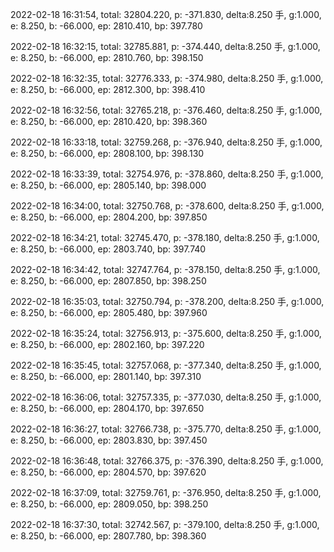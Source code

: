 2022-02-18 16:31:54, total: 32804.220, p: -371.830, delta:8.250 手, g:1.000, e: 8.250, b: -66.000, ep: 2810.410, bp: 397.780

2022-02-18 16:32:15, total: 32785.881, p: -374.440, delta:8.250 手, g:1.000, e: 8.250, b: -66.000, ep: 2810.760, bp: 398.150

2022-02-18 16:32:35, total: 32776.333, p: -374.980, delta:8.250 手, g:1.000, e: 8.250, b: -66.000, ep: 2812.300, bp: 398.410

2022-02-18 16:32:56, total: 32765.218, p: -376.460, delta:8.250 手, g:1.000, e: 8.250, b: -66.000, ep: 2810.420, bp: 398.360

2022-02-18 16:33:18, total: 32759.268, p: -376.940, delta:8.250 手, g:1.000, e: 8.250, b: -66.000, ep: 2808.100, bp: 398.130

2022-02-18 16:33:39, total: 32754.976, p: -378.860, delta:8.250 手, g:1.000, e: 8.250, b: -66.000, ep: 2805.140, bp: 398.000

2022-02-18 16:34:00, total: 32750.768, p: -378.600, delta:8.250 手, g:1.000, e: 8.250, b: -66.000, ep: 2804.200, bp: 397.850

2022-02-18 16:34:21, total: 32745.470, p: -378.180, delta:8.250 手, g:1.000, e: 8.250, b: -66.000, ep: 2803.740, bp: 397.740

2022-02-18 16:34:42, total: 32747.764, p: -378.150, delta:8.250 手, g:1.000, e: 8.250, b: -66.000, ep: 2807.850, bp: 398.250

2022-02-18 16:35:03, total: 32750.794, p: -378.200, delta:8.250 手, g:1.000, e: 8.250, b: -66.000, ep: 2805.480, bp: 397.960

2022-02-18 16:35:24, total: 32756.913, p: -375.600, delta:8.250 手, g:1.000, e: 8.250, b: -66.000, ep: 2802.160, bp: 397.220

2022-02-18 16:35:45, total: 32757.068, p: -377.340, delta:8.250 手, g:1.000, e: 8.250, b: -66.000, ep: 2801.140, bp: 397.310

2022-02-18 16:36:06, total: 32757.335, p: -377.030, delta:8.250 手, g:1.000, e: 8.250, b: -66.000, ep: 2804.170, bp: 397.650

2022-02-18 16:36:27, total: 32766.738, p: -375.770, delta:8.250 手, g:1.000, e: 8.250, b: -66.000, ep: 2803.830, bp: 397.450

2022-02-18 16:36:48, total: 32766.375, p: -376.390, delta:8.250 手, g:1.000, e: 8.250, b: -66.000, ep: 2804.570, bp: 397.620

2022-02-18 16:37:09, total: 32759.761, p: -376.950, delta:8.250 手, g:1.000, e: 8.250, b: -66.000, ep: 2809.050, bp: 398.250

2022-02-18 16:37:30, total: 32742.567, p: -379.100, delta:8.250 手, g:1.000, e: 8.250, b: -66.000, ep: 2807.780, bp: 398.360